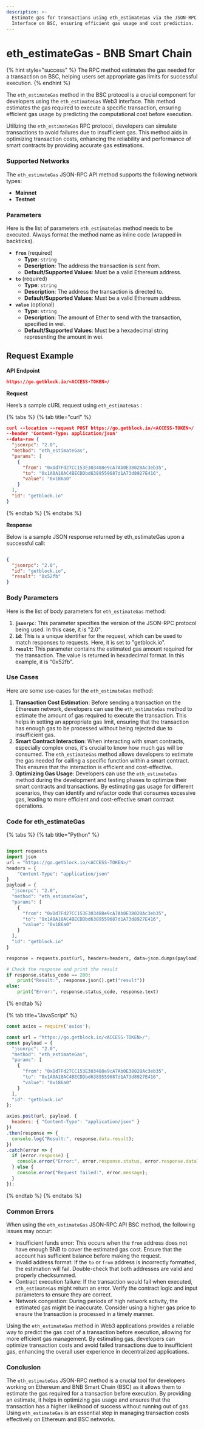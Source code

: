 ```yaml
---
description: >-
  Estimate gas for transactions using eth_estimateGas via the JSON-RPC API
  Interface on BSC, ensuring efficient gas usage and cost prediction.
---
```


# eth\_estimateGas - BNB Smart Chain

{% hint style="success" %}
The RPC method estimates the gas needed for a transaction on BSC, helping users set appropriate gas limits for successful execution.
{% endhint %}

The `eth_estimateGas` method in the BSC protocol is a crucial component for developers using the `eth_estimateGas` Web3 interface. This method estimates the gas required to execute a specific transaction, ensuring efficient gas usage by predicting the computational cost before execution.

Utilizing the `eth_estimateGas` RPC protocol, developers can simulate transactions to avoid failures due to insufficient gas. This method aids in optimizing transaction costs, enhancing the reliability and performance of smart contracts by providing accurate gas estimations.

### Supported Networks

The `eth_estimateGas` JSON-RPC API method supports the following network types:

* **Mainnet**
* **Testnet**

### Parameters

Here is the list of parameters `eth_estimateGas` method needs to be executed. Always format the method name as inline code (wrapped in backticks).

* **`from`** (required)
  * **Type**: `string`
  * **Description**: The address the transaction is sent from.
  * **Default/Supported Values**: Must be a valid Ethereum address.
* **`to`** (required)
  * **Type**: `string`
  * **Description**: The address the transaction is directed to.
  * **Default/Supported Values**: Must be a valid Ethereum address.
* **`value`** (optional)
  * **Type**: `string`
  * **Description**: The amount of Ether to send with the transaction, specified in wei.
  * **Default/Supported Values**: Must be a hexadecimal string representing the amount in wei.

## Request Example

**API Endpoint**

```json
https://go.getblock.io/<ACCESS-TOKEN>/
```

**Request**

Here’s a sample cURL request using `eth_estimateGas` :

{% tabs %}
{% tab title="curl" %}
```json
curl --location --request POST https://go.getblock.io/<ACCESS-TOKEN>/
--header 'Content-Type: application/json' 
--data-raw {
  "jsonrpc": "2.0",
  "method": "eth_estimateGas",
  "params": [
    {
      "from": "0xDd7Fd27CC153E303488e9cA7Ab0E38028Ac3eb35",
      "to": "0x1A0A18AC4BECDDbd6389559687d1A73d8927E416",
      "value": "0x186a0"
    }
  ],
  "id": "getblock.io"
}
```
{% endtab %}
{% endtabs %}

**Response**

Below is a sample JSON response returned by eth\_estimateGas upon a successful call:

```json

{
  "jsonrpc": "2.0",
  "id": "getblock.io",
  "result": "0x52fb"
}

```

### Body Parameters

Here is the list of body parameters for `eth_estimateGas` method:

1. **`jsonrpc`**: This parameter specifies the version of the JSON-RPC protocol being used. In this case, it is "2.0".
2. **`id`**: This is a unique identifier for the request, which can be used to match responses to requests. Here, it is set to "getblock.io".
3. **`result`**: This parameter contains the estimated gas amount required for the transaction. The value is returned in hexadecimal format. In this example, it is "0x52fb".

### Use Cases

Here are some use-cases for the `eth_estimateGas` method:

1. **Transaction Cost Estimation**: Before sending a transaction on the Ethereum network, developers can use the `eth_estimateGas` method to estimate the amount of gas required to execute the transaction. This helps in setting an appropriate gas limit, ensuring that the transaction has enough gas to be processed without being rejected due to insufficient gas.
2. **Smart Contract Interaction**: When interacting with smart contracts, especially complex ones, it's crucial to know how much gas will be consumed. The `eth_estimateGas` method allows developers to estimate the gas needed for calling a specific function within a smart contract. This ensures that the interaction is efficient and cost-effective.
3. **Optimizing Gas Usage**: Developers can use the `eth_estimateGas` method during the development and testing phases to optimize their smart contracts and transactions. By estimating gas usage for different scenarios, they can identify and refactor code that consumes excessive gas, leading to more efficient and cost-effective smart contract operations.

### Code for eth\_estimateGas

{% tabs %}
{% tab title="Python" %}
```python

import requests
import json
url = "https://go.getblock.io/<ACCESS-TOKEN>/"
headers = {
    "Content-Type": "application/json"
}
payload = {
  "jsonrpc": "2.0",
  "method": "eth_estimateGas",
  "params": [
    {
      "from": "0xDd7Fd27CC153E303488e9cA7Ab0E38028Ac3eb35",
      "to": "0x1A0A18AC4BECDDbd6389559687d1A73d8927E416",
      "value": "0x186a0"
    }
  ],
  "id": "getblock.io"
}

response = requests.post(url, headers=headers, data=json.dumps(payload))

# Check the response and print the result
if response.status_code == 200:
    print("Result:", response.json().get("result"))
else:
    print("Error:", response.status_code, response.text)

```
{% endtab %}

{% tab title="JavaScript" %}
```javascript
const axios = require('axios');

const url = "https://go.getblock.io/<ACCESS-TOKEN>/";
const payload = {
  "jsonrpc": "2.0",
  "method": "eth_estimateGas",
  "params": [
    {
      "from": "0xDd7Fd27CC153E303488e9cA7Ab0E38028Ac3eb35",
      "to": "0x1A0A18AC4BECDDbd6389559687d1A73d8927E416",
      "value": "0x186a0"
    }
  ],
  "id": "getblock.io"
};

axios.post(url, payload, {
  headers: { "Content-Type": "application/json" }
})
.then(response => {
  console.log("Result:", response.data.result);
})
.catch(error => {
  if (error.response) {
    console.error("Error:", error.response.status, error.response.data);
  } else {
    console.error("Request failed:", error.message);
  }
});
```
{% endtab %}
{% endtabs %}

### Common Errors

When using the `eth_estimateGas` JSON-RPC API BSC method, the following issues may occur:

* Insufficient funds error: This occurs when the `from` address does not have enough BNB to cover the estimated gas cost. Ensure that the account has sufficient balance before making the request.
* Invalid address format: If the `to` or `from` address is incorrectly formatted, the estimation will fail. Double-check that both addresses are valid and properly checksummed.
* Contract execution failure: If the transaction would fail when executed, `eth_estimateGas` might return an error. Verify the contract logic and input parameters to ensure they are correct.
* Network congestion: During periods of high network activity, the estimated gas might be inaccurate. Consider using a higher gas price to ensure the transaction is processed in a timely manner.

Using the `eth_estimateGas` method in Web3 applications provides a reliable way to predict the gas cost of a transaction before execution, allowing for more efficient gas management. By estimating gas, developers can optimize transaction costs and avoid failed transactions due to insufficient gas, enhancing the overall user experience in decentralized applications.

### Conclusion

The `eth_estimateGas` JSON-RPC method is a crucial tool for developers working on Ethereum and BNB Smart Chain (BSC) as it allows them to estimate the gas required for a transaction before execution. By providing an estimate, it helps in optimizing gas usage and ensures that the transaction has a higher likelihood of success without running out of gas. Using `eth_estimateGas` is an essential step in managing transaction costs effectively on Ethereum and BSC networks.
